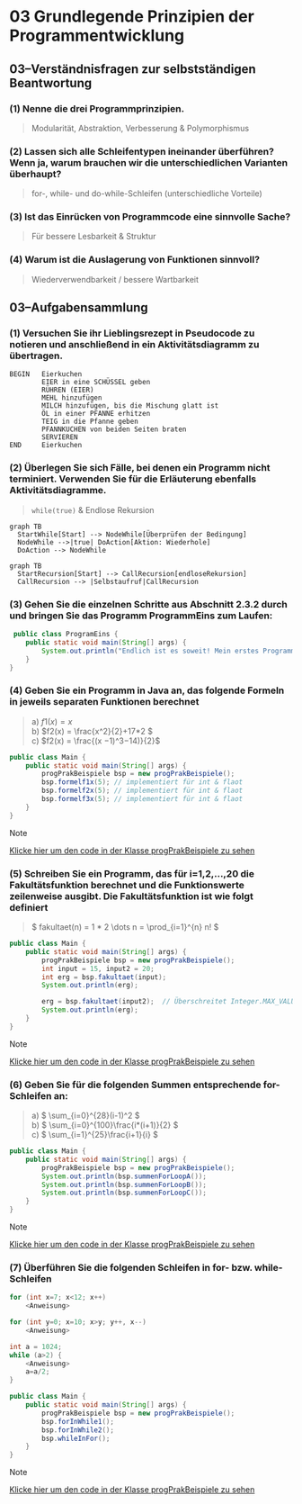 # 03 Grundlegende Prinzipien der Programmentwicklung
## 03–Verständnisfragen zur selbstständigen Beantwortung
### (1) Nenne die drei Programmprinzipien.
> Modularität, Abstraktion, Verbesserung & Polymorphismus
### (2) Lassen sich alle Schleifentypen ineinander überführen? Wenn ja, warum brauchen wir die unterschiedlichen Varianten überhaupt?
> for-, while- und do-while-Schleifen (unterschiedliche Vorteile)
### (3) Ist das Einrücken von Programmcode eine sinnvolle Sache?
> Für bessere Lesbarkeit & Struktur
### (4) Warum ist die Auslagerung von Funktionen sinnvoll?
> Wiederverwendbarkeit / bessere Wartbarkeit
## 03–Aufgabensammlung
### (1) Versuchen Sie ihr Lieblingsrezept in Pseudocode zu notieren und anschließend in ein Aktivitätsdiagramm zu übertragen.
```
BEGIN   Eierkuchen
        EIER in eine SCHÜSSEL geben
        RÜHREN (EIER)
        MEHL hinzufügen
        MILCH hinzufügen, bis die Mischung glatt ist
        ÖL in einer PFANNE erhitzen
        TEIG in die Pfanne geben
        PFANNKUCHEN von beiden Seiten braten
        SERVIEREN
END     Eierkuchen
```
### (2) Überlegen Sie sich Fälle, bei denen ein Programm nicht terminiert. Verwenden Sie für die Erläuterung ebenfalls Aktivitätsdiagramme.
> `while(true)` & Endlose Rekursion

```mermaid
graph TB
  StartWhile[Start] --> NodeWhile[Überprüfen der Bedingung]
  NodeWhile -->|true| DoAction[Aktion: Wiederhole]
  DoAction --> NodeWhile
```
```mermaid
graph TB
  StartRecursion[Start] --> CallRecursion[endloseRekursion]
  CallRecursion --> |Selbstaufruf|CallRecursion
```
### (3) Gehen Sie die einzelnen Schritte aus Abschnitt 2.3.2 durch und bringen Sie das Programm ProgrammEins zum Laufen:
```java
 public class ProgramEins {
    public static void main(String[] args) {
        System.out.println("Endlich ist es soweit! Mein erstes Programm läuft...");
    }
}
 ```

### (4) Geben Sie ein Programm in Java an, das folgende Formeln in jeweils separaten Funktionen berechnet
> a) $`f1(x) = x`$ \
> b) $`f2(x) = \frac{x^2}{2}+17*2 `$ \
> c) $`f2(x) = \frac{(x −1)^3−14)}{2}`$
```java
public class Main {
    public static void main(String[] args) {
        progPrakBeispiele bsp = new progPrakBeispiele();
        bsp.formelf1x(5); // implementiert für int & flaot 
        bsp.formelf2x(5); // implementiert für int & flaot 
        bsp.formelf3x(5); // implementiert für int & flaot 
    }
}
```
> [!NOTE]
> [Klicke hier um den code in der Klasse progPrakBeispiele zu sehen](../src/progPrakBeispiele.java#L17-L36)

### (5) Schreiben Sie ein Programm, das für i=1,2,...,20 die Fakultätsfunktion berechnet und die Funktionswerte zeilenweise ausgibt. Die Fakultätsfunktion ist wie folgt definiert
> $` fakultaet(n) = 1 * 2 \dots n =  \prod_{i=1}^{n} n! `$
```java
public class Main {
    public static void main(String[] args) {
        progPrakBeispiele bsp = new progPrakBeispiele();
        int input = 15, input2 = 20;
        int erg = bsp.fakultaet(input);
        System.out.println(erg);

        erg = bsp.fakultaet(input2);  // Überschreitet Integer.MAX_VALUE // int - 32 Bit(4Bytes)
        System.out.println(erg);
    }
}
```
> [!NOTE]
> [Klicke hier um den code in der Klasse progPrakBeispiele zu sehen](../src/progPrakBeispiele.java#L38-L50)

### (6) Geben Sie für die folgenden Summen entsprechende for-Schleifen an:
> a) $` \sum_{i=0}^{28}(i-1)^2 `$\
> b) $` \sum_{i=0}^{100}\frac{i*(i+1)}{2} `$\
> c) $` \sum_{i=1}^{25}\frac{i+1}{i} `$
```java
public class Main {
    public static void main(String[] args) {
        progPrakBeispiele bsp = new progPrakBeispiele();
        System.out.println(bsp.summenForLoopA());
        System.out.println(bsp.summenForLoopB());
        System.out.println(bsp.summenForLoopC());
    }
}
```
> [!NOTE]
> [Klicke hier um den code in der Klasse progPrakBeispiele zu sehen](../src/progPrakBeispiele.java#L52-L72)

### (7) Überführen Sie die folgenden Schleifen in for- bzw. while-Schleifen
```java
for (int x=7; x<12; x++)
    <Anweisung>

```
```java
for (int y=0; x=10; x>y; y++, x--) 
    <Anweisung>
```
```java
int a = 1024;
while (a>2) {
    <Anweisung>
    a=a/2;
}
```
```java
public class Main {
    public static void main(String[] args) {
        progPrakBeispiele bsp = new progPrakBeispiele();
        bsp.forInWhile1();
        bsp.forInWhile2();
        bsp.whileInFor();
    }
}
```
> [!NOTE]
> [Klicke hier um den code in der Klasse progPrakBeispiele zu sehen](../src/progPrakBeispiele.java#L74-L92)
